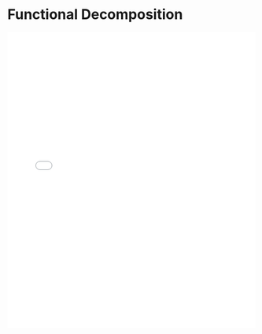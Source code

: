 # Functional Decomposition

<iframe frameborder="0" height="600px;" width="100%" src="design-notes/design-notes.drawio.html"></iframe>
